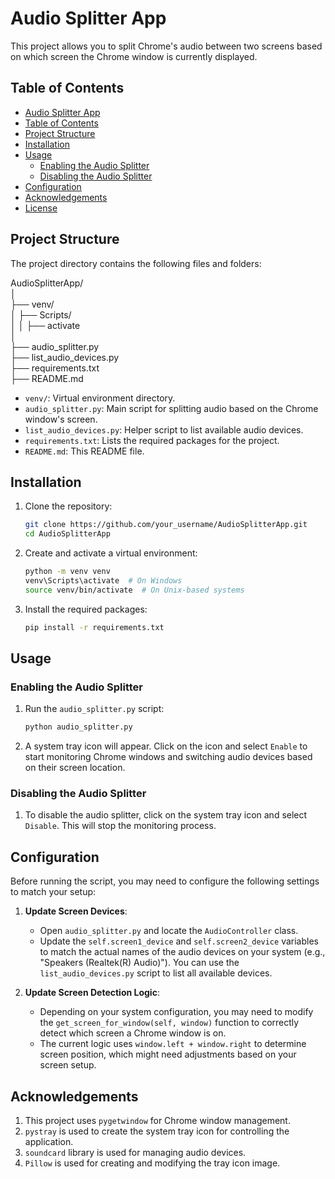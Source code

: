 # Audio Splitter App

This project allows you to split Chrome's audio between two screens based on which screen the Chrome window is currently displayed.

## Table of Contents
- [Audio Splitter App](#audio-splitter-app)
- [Table of Contents](#table-of-contents)
- [Project Structure](#project-structure)
- [Installation](#installation)
- [Usage](#usage)
  - [Enabling the Audio Splitter](#enabling-the-audio-splitter)
  - [Disabling the Audio Splitter](#disabling-the-audio-splitter)
- [Configuration](#configuration)
- [Acknowledgements](#acknowledgements)
- [License](#license)

## Project Structure

The project directory contains the following files and folders:

AudioSplitterApp/ <br />
│ <br />
├── venv/ <br />
│ ├── Scripts/ <br />
│ │ ├── activate <br />
│ <br />
├── audio_splitter.py <br />
├── list_audio_devices.py <br />
├── requirements.txt <br />
├── README.md <br />

- `venv/`: Virtual environment directory.
- `audio_splitter.py`: Main script for splitting audio based on the Chrome window's screen.
- `list_audio_devices.py`: Helper script to list available audio devices.
- `requirements.txt`: Lists the required packages for the project.
- `README.md`: This README file.

## Installation

1. Clone the repository:
   ```sh
   git clone https://github.com/your_username/AudioSplitterApp.git
   cd AudioSplitterApp
   ```

2. Create and activate a virtual environment:
   ```sh
   python -m venv venv
   venv\Scripts\activate  # On Windows
   source venv/bin/activate  # On Unix-based systems
   ```

3. Install the required packages:
   ```sh
   pip install -r requirements.txt
   ```

## Usage

### Enabling the Audio Splitter

1. Run the `audio_splitter.py` script:
   ```sh
   python audio_splitter.py
   ```
2. A system tray icon will appear. Click on the icon and select `Enable` to start monitoring Chrome windows and switching audio devices based on their screen location.

### Disabling the Audio Splitter

1. To disable the audio splitter, click on the system tray icon and select `Disable`. This will stop the monitoring process.

## Configuration

Before running the script, you may need to configure the following settings to match your setup:

1. **Update Screen Devices**: 
   - Open `audio_splitter.py` and locate the `AudioController` class.
   - Update the `self.screen1_device` and `self.screen2_device` variables to match the actual names of the audio devices on your system (e.g., "Speakers (Realtek(R) Audio)"). You can use the `list_audio_devices.py` script to list all available devices.

2. **Update Screen Detection Logic**:
   - Depending on your system configuration, you may need to modify the `get_screen_for_window(self, window)` function to correctly detect which screen a Chrome window is on.
   - The current logic uses `window.left + window.right` to determine screen position, which might need adjustments based on your screen setup.

## Acknowledgements

1. This project uses `pygetwindow` for Chrome window management.
2. `pystray` is used to create the system tray icon for controlling the application.
3. `soundcard` library is used for managing audio devices.
4. `Pillow` is used for creating and modifying the tray icon image.

